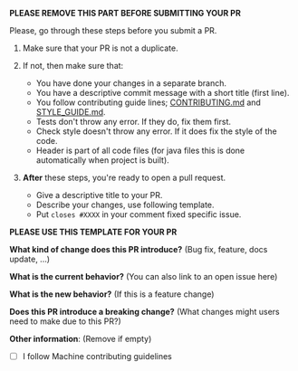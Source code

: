 **PLEASE REMOVE THIS PART BEFORE SUBMITTING YOUR PR**

Please, go through these steps before you submit a PR.

1. Make sure that your PR is not a duplicate.
2. If not, then make sure that:
    - You have done your changes in a separate branch.
    - You have a descriptive commit message with a short title (first line).
    - You follow contributing guide lines; [CONTRIBUTING.md](../CONTRIBUTING.md) and [STYLE_GUIDE.md](../STYLE_GUIDE.md).
    - Tests don't throw any error. If they do, fix them first.
    - Check style doesn't throw any error. If it does fix the style of the code.
    - Header is part of all code files (for java files this is done automatically when project is built).

3. **After** these steps, you're ready to open a pull request.
   - Give a descriptive title to your PR.
   - Describe your changes, use following template.
   - Put `closes #XXXX` in your comment fixed specific issue.

**PLEASE USE THIS TEMPLATE FOR YOUR PR**

**What kind of change does this PR introduce?** (Bug fix, feature, docs update, ...)


**What is the current behavior?** (You can also link to an open issue here)


**What is the new behavior?** (If this is a feature change)


**Does this PR introduce a breaking change?** (What changes might users need to make due to this PR?)


**Other information**: (Remove if empty)


* [ ] I follow Machine contributing guidelines